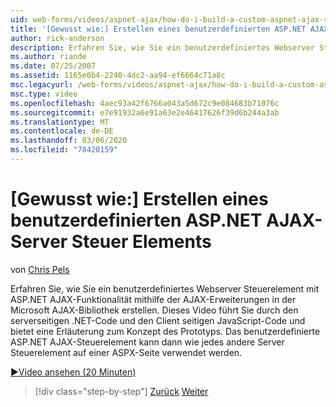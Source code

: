 ```yaml
---
uid: web-forms/videos/aspnet-ajax/how-do-i-build-a-custom-aspnet-ajax-server-control
title: '[Gewusst wie:] Erstellen eines benutzerdefinierten ASP.NET AJAX-Server Steuer Elements | Microsoft-Dokumentation'
author: rick-anderson
description: Erfahren Sie, wie Sie ein benutzerdefiniertes Webserver Steuerelement mit ASP.NET AJAX-Funktionalität mithilfe der AJAX-Erweiterungen in der Microsoft AJAX-Bibliothek erstellen. Dieses Video führt Sie durch...
ms.author: riande
ms.date: 07/25/2007
ms.assetid: 1165e0b4-2240-4dc2-aa94-ef6664c71a8c
msc.legacyurl: /web-forms/videos/aspnet-ajax/how-do-i-build-a-custom-aspnet-ajax-server-control
msc.type: video
ms.openlocfilehash: 4aec93a42f6766a043a5d672c9e084683b71076c
ms.sourcegitcommit: e7e91932a6e91a63e2e46417626f39d6b244a3ab
ms.translationtype: MT
ms.contentlocale: de-DE
ms.lasthandoff: 03/06/2020
ms.locfileid: "78420159"
---
```

# <a name="how-do-i-build-a-custom-aspnet-ajax-server-control"></a>[Gewusst wie:] Erstellen eines benutzerdefinierten ASP.NET AJAX-Server Steuer Elements

von [Chris Pels](https://twitter.com/chrispels)

Erfahren Sie, wie Sie ein benutzerdefiniertes Webserver Steuerelement mit ASP.NET AJAX-Funktionalität mithilfe der AJAX-Erweiterungen in der Microsoft AJAX-Bibliothek erstellen. Dieses Video führt Sie durch den serverseitigen .NET-Code und den Client seitigen JavaScript-Code und bietet eine Erläuterung zum Konzept des Prototyps. Das benutzerdefinierte ASP.NET AJAX-Steuerelement kann dann wie jedes andere Server Steuerelement auf einer ASPX-Seite verwendet werden.

[&#9654;Video ansehen (20 Minuten)](https://channel9.msdn.com/Blogs/ASP-NET-Site-Videos/how-do-i-build-a-custom-aspnet-ajax-server-control)

> [!div class="step-by-step"]
> [Zurück](how-do-i-debug-aspnet-ajax-applications-using-visual-studio-2005.md)
> [Weiter](how-do-i-use-javascript-to-refresh-an-aspnet-ajax-updatepanel.md)
